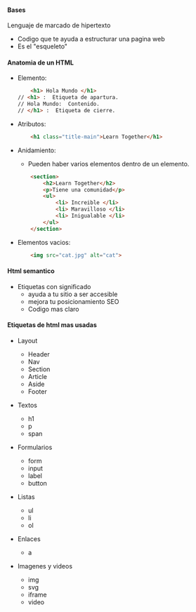 #### Bases
Lenguaje de marcado de hipertexto

- Codigo que te ayuda a estructurar una pagina web
- Es el "esqueleto"

#### Anatomia de un HTML
- Elemento:
	```` html
		<h1> Hola Mundo </h1>
	// <h1> :  Etiqueta de apartura.
	// Hola Mundo:  Contenido.
	// </h1> :  Etiqueta de cierre.
	````
	
- Atributos: 
	``` html
		<h1 class="title-main">Learn Together</h1>
	````

- Anidamiento:
	- Pueden haber varios elementos dentro de un elemento.
	``` html
		<section>
			<h2>Learn Together</h2>
			<p>Tiene una comunidad</p>
			<ul>
				<li> Increible </li>
				<li> Maravilloso </li>
				<li> Inigualable </li>
			</ul>
		</section>
	```
	
- Elementos vacios:
	``` html
		<img src="cat.jpg" alt="cat">
	````

#### Html semantico
- Etiquetas con significado 
	- ayuda a tu sitio a ser accesible
	- mejora tu posicionamiento SEO
	- Codigo mas claro

#### Etiquetas de html mas usadas
- Layout
	- Header
	- Nav
	- Section
	- Article
	- Aside
	- Footer

- Textos
	- h1
	- p 
	- span

- Formularios
	- form
	- input
	- label
	- button
- Listas
	- ul
	- li
	- ol
- Enlaces
	- a
- Imagenes y videos
	- img
	- svg
	- iframe
	- video


